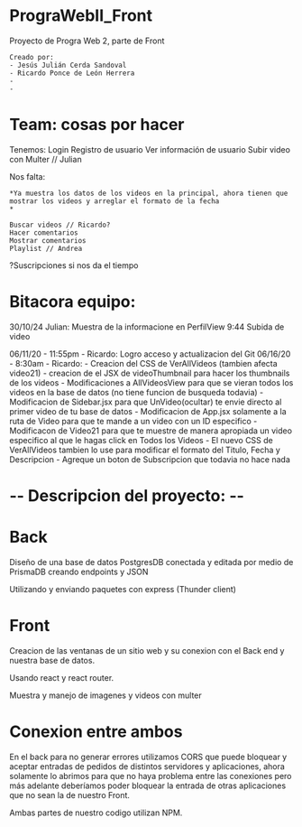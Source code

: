 # PrograWebII_Front
Proyecto de Progra Web 2, parte de Front

    Creado por:
    - Jesús Julián Cerda Sandoval
    - Ricardo Ponce de León Herrera
    -
    -

# Team: cosas por hacer 
Tenemos:
    Login
    Registro de usuario
    Ver información de usuario
    Subir video con Multer // Julian


Nos falta:

    *Ya muestra los datos de los videos en la principal, ahora tienen que mostrar los videos y arreglar el formato de la fecha
    *
    
    Buscar videos // Ricardo?
    Hacer comentarios
    Mostrar comentarios
    Playlist // Andrea

?Suscripciones si nos da el tiempo


# Bitacora equipo:

30/10/24 Julian: Muestra de la informacione en PerfilView
9:44 Subida de video

06/11/20 - 11:55pm - Ricardo: Logro acceso y actualizacion del Git
06/16/20 - 8:30am  - Ricardo: 
    - Creacion del CSS de VerAllVideos (tambien afecta video21)
    - creacion de el JSX de videoThumbnail para hacer los thumbnails de los videos
    - Modificaciones a AllVideosView para que se vieran todos los videos en la base de datos (no tiene funcion de busqueda todavia)
    - Modificacion de Sidebar.jsx para que UnVideo(ocultar) te envie directo al primer video de tu base de datos
    - Modificacion de App.jsx solamente a la ruta de Video para que te mande a un video con un ID especifico
    - Modificacon de Video21 para que te muestre de manera apropiada un video especifico al que le hagas click en Todos los Videos
    - El nuevo CSS de VerAllVideos tambien lo use para modificar el formato del Titulo, Fecha y Descripcion
    - Agreque un boton de Subscripcion que todavia no hace nada



# -- Descripcion del proyecto: -- 

# Back 
Diseño de una base de datos PostgresDB conectada y editada por medio de PrismaDB creando endpoints y JSON

Utilizando y enviando paquetes con express (Thunder client)

# Front 
Creacion de las ventanas de un sitio web y su conexion con el Back end y nuestra base de datos.

Usando react y react router.

Muestra y manejo de imagenes y videos con multer

# Conexion entre ambos
En el back para no generar errores utilizamos CORS que puede bloquear y aceptar entradas de pedidos de distintos servidores y aplicaciones,
ahora solamente lo abrimos para que no haya problema entre las conexiones pero más adelante deberíamos poder bloquear la entrada de otras aplicaciones que no sean la de nuestro Front.

Ambas partes de nuestro codigo utilizan NPM.

